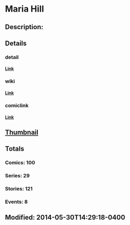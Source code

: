 # Maria Hill
## Description: 
## Details
### detail
#### [Link](http://marvel.com/comics/characters/1011335/maria_hill?utm_campaign=apiRef&utm_source=225578a89fc76f3d20fbffda5d17a88d)
### wiki
#### [Link](http://marvel.com/universe/Hill,_Maria?utm_campaign=apiRef&utm_source=225578a89fc76f3d20fbffda5d17a88d)
### comiclink
#### [Link](http://marvel.com/comics/characters/1011335/maria_hill?utm_campaign=apiRef&utm_source=225578a89fc76f3d20fbffda5d17a88d)
## [Thumbnail](http://i.annihil.us/u/prod/marvel/i/mg/a/00/535ff3f5397cb.jpg)
## Totals
### Comics: 100
### Series: 29
### Stories: 121
### Events: 8
## Modified: 2014-05-30T14:29:18-0400